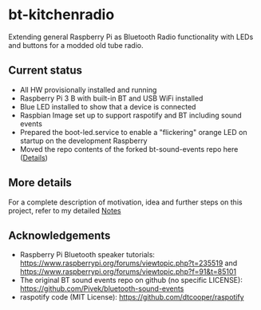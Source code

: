 # bt-kitchenradio
Extending general Raspberry Pi as Bluetooth Radio functionality with LEDs and buttons for a modded old tube radio.

## Current status
- All HW provisionally installed and running
- Raspberry Pi 3 B with built-in BT and USB WiFi installed
- Blue LED installed to show that a device is connected
- Raspbian Image set up to support raspotify and BT including sound events
- Prepared the boot-led.service to enable a "flickering" orange LED on startup on the development Raspberry
- Moved the repo contents of the forked bt-sound-events repo here ([Details](./BT-SOUND-EVENTS.md))

## More details
For a complete description of motivation, idea and further steps on this project, refer to my detailed [Notes](./NOTES.md)

## Acknowledgements
- Raspberry Pi Bluetooth speaker tutorials: https://www.raspberrypi.org/forums/viewtopic.php?t=235519 and https://www.raspberrypi.org/forums/viewtopic.php?f=91&t=85101
- The original BT sound events repo on github (no specific LICENSE): https://github.com/Pivek/bluetooth-sound-events
- raspotify code (MIT License): https://github.com/dtcooper/raspotify

